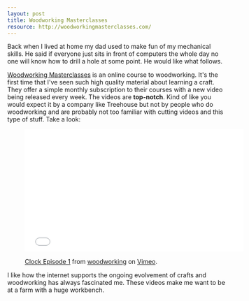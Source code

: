 ```yaml
---
layout: post
title: Woodworking Masterclasses
resource: http://woodworkingmasterclasses.com/
---
```

Back when I lived at home my dad used to make fun of my mechanical skills.
He said if everyone just sits in front of computers the whole day no one will
know how to drill a hole at some point. He would like what follows.

[Woodworking Masterclasses](http://woodworkingmasterclasses.com/) is an online
course to woodworking. It's the first time that I've seen such high quality
material about learning a craft. They offer a simple monthly subscription to
their courses with a new video being released every week. The videos are
**top-notch**. Kind of like you would expect it by a company like
Treehouse but not by people who do woodworking and are probably not too
familiar with cutting videos and this type of stuff. Take a look:

<figure>
<div class="responsive-embed"><iframe src="//player.vimeo.com/video/52801444?title=0&amp;byline=0&amp;portrait=0&amp;color=81c79b"
width="500" height="281" frameborder="0" webkitallowfullscreen
mozallowfullscreen allowfullscreen></iframe></div>
<figcaption>
<p><a href="http://vimeo.com/52801444">Clock Episode 1</a> from <a href="http://vimeo.com/woodworking">woodworking</a> on <a href="https://vimeo.com">Vimeo</a>.</p>
</figcaption>
</figure>

I like how the internet supports the ongoing evolvement of crafts and
woodworking has always fascinated me. These videos make me want to be at
a farm with a huge workbench.

